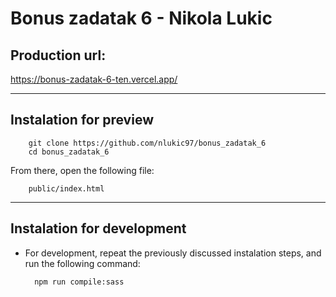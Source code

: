 # Bonus zadatak 6 - Nikola Lukic

## Production url:
https://bonus-zadatak-6-ten.vercel.app/

---

## Instalation for preview
        git clone https://github.com/nlukic97/bonus_zadatak_6
        cd bonus_zadatak_6

From there, open the following file:
        
        public/index.html

---
## Instalation for development
- For development, repeat the previously discussed instalation steps, and run the following command:
        
        npm run compile:sass